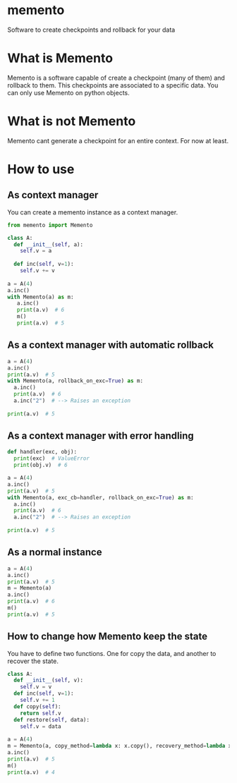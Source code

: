 # memento
Software to create checkpoints and rollback for your data

# What is Memento
Memento is a software capable of create a checkpoint (many of them) and rollback to them. This checkpoints are associated to a specific data. You can only use Memento on python objects.

# What is not Memento
Memento cant generate a checkpoint for an entire context. For now at least.

# How to use
## As context manager
You can create a memento instance as a context manager.
``` python
from memento import Memento

class A:
  def __init__(self, a):
    self.v = a
  
  def inc(self, v=1):
    self.v += v
    
a = A(4)
a.inc()
with Memento(a) as m:
   a.inc()
   print(a.v)  # 6
   m()
   print(a.v)  # 5
```

## As a context manager with automatic rollback
``` python
a = A(4)
a.inc()
print(a.v)  # 5
with Memento(a, rollback_on_exc=True) as m:
  a.inc()
  print(a.v)  # 6
  a.inc("2")  # --> Raises an exception
  
print(a.v)  # 5
```

## As a context manager with error handling
``` python
def handler(exc, obj):
  print(exc)  # ValueError
  print(obj.v)  # 6

a = A(4)
a.inc()
print(a.v)  # 5
with Memento(a, exc_cb=handler, rollback_on_exc=True) as m:
  a.inc()
  print(a.v)  # 6
  a.inc("2")  # --> Raises an exception
  
print(a.v)  # 5
```

## As a normal instance
``` python
a = A(4)
a.inc()
print(a.v)  # 5
m = Memento(a)
a.inc()
print(a.v)  # 6
m()
print(a.v)  # 5
```

## How to change how Memento keep the state
You have to define two functions. One for copy the data, and another to recover the state.

``` python
class A:
  def __init__(self, v):
    self.v = v
  def inc(self, v=1):
    self.v += 1
  def copy(self):
    return self.v
  def restore(self, data):
    self.v = data
    
a = A(4)
m = Memento(a, copy_method=lambda x: x.copy(), recovery_method=lambda x, data: x.restore(data))
a.inc()
print(a.v)  # 5
m()
print(a.v)  # 4
```

